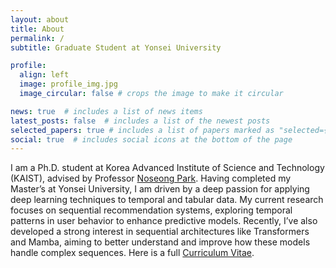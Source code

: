 ```yaml
---
layout: about
title: About
permalink: /
subtitle: Graduate Student at Yonsei University

profile:
  align: left
  image: profile_img.jpg
  image_circular: false # crops the image to make it circular

news: true  # includes a list of news items
latest_posts: false  # includes a list of the newest posts
selected_papers: true # includes a list of papers marked as "selected={true}"
social: true  # includes social icons at the bottom of the page
---
```


I am a Ph.D. student at Korea Advanced Institute of Science and Technology (KAIST), advised by Professor [Noseong Park](https://sites.google.com/view/npark/home?authuser=0). Having completed my Master’s at Yonsei University, I am driven by a deep passion for applying deep learning techniques to temporal and tabular data. My current research focuses on sequential recommendation systems, exploring temporal patterns in user behavior to enhance predictive models. Recently, I’ve also developed a strong interest in sequential architectures like Transformers and Mamba, aiming to better understand and improve how these models handle complex sequences. Here is a full [Curriculum Vitae](https://yehjin-shin.github.io/assets/pdf/CV.pdf).
